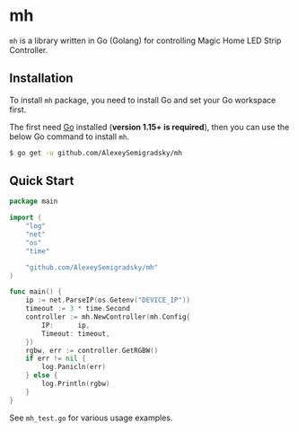 # mh

`mh` is a library written in Go (Golang) for controlling Magic Home LED Strip Controller.

## Installation

To install `mh` package, you need to install Go and set your Go workspace first.

The first need [Go](https://golang.org/) installed (**version 1.15+ is required**), then you can use the below Go command to install `mh`.

```sh
$ go get -u github.com/AlexeySemigradsky/mh
```
## Quick Start

```go
package main

import (
	"log"
	"net"
	"os"
	"time"

	"github.com/AlexeySemigradsky/mh"
)

func main() {
	ip := net.ParseIP(os.Getenv("DEVICE_IP"))
	timeout := 3 * time.Second
	controller := mh.NewController(mh.Config{
		IP:      ip,
		Timeout: timeout,
	})
	rgbw, err := controller.GetRGBW()
	if err != nil {
		log.Panicln(err)
	} else {
		log.Println(rgbw)
	}
}
```

See `mh_test.go` for various usage examples.
